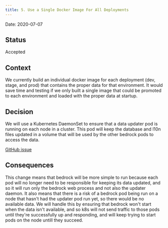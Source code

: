 ```yaml
---
title: 5. Use a Single Docker Image For All Deployments
---
```


Date: 2020-07-07

## Status

Accepted

## Context

We currently build an individual docker image for each deployment (dev, stage, and prod) that contains the
proper data for that environment. It would save time and testing if we only built a single image that could
be promoted to each environment and loaded with the proper data at startup.

## Decision

We will use a Kubernetes DaemonSet to ensure that a data updater pod is running on each node in a cluster. This
pod will keep the database and l10n files updated in a volume that will be used by the other bedrock pods to
access the data.

[GitHub issue](https://github.com/mozmeao/infra/issues/1306)

## Consequences

This change means that bedrock will be more simple to run because each pod will no longer need to be responsible for
keeping its data updated, and so it will run only the bedrock web process and not also the updater daemon. It also
means that there is a risk of a bedrock pod being run on a node that hasn't had the updater pod run yet, so there
would be no available data. We will handle this by ensuring that bedrock won't start when the data isn't available,
and so k8s will not send traffic to those pods until they're successfully up and responding, and will keep trying
to start pods on the node untill they succeed.
